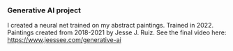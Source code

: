 ### Generative AI project
I created a neural net trained on my abstract paintings. Trained in 2022. Paintings created from 2018-2021 by Jesse J. Ruiz.
See the final video here: https://www.jeessee.com/generative-ai
